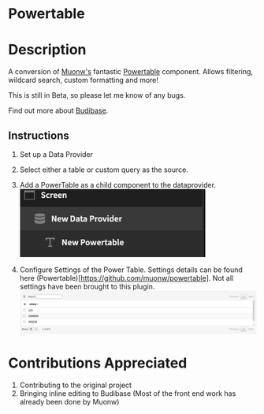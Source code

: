 # Powertable

# Description
A conversion of [Muonw's](https://github.com/muonw) fantastic [Powertable](https://github.com/muonw/powertable) component. Allows filtering, wildcard search, custom formatting and more!

This is still in Beta, so please let me know of any bugs.

Find out more about [Budibase](https://github.com/Budibase/budibase).

## Instructions

1. Set up a Data Provider

2. Select either a table or custom query as the source.

3. Add a PowerTable as a child component to the dataprovider.
![](assets/powertable_setup.png)

4. Configure Settings of the Power Table. Settings details can be found here (Powertable)[https://github.com/muonw/powertable]. Not all settings have been brought to this plugin.
![](assets/datatable_image.png)

# Contributions Appreciated
1. Contributing to the original project
2. Bringing inline editing to Budibase (Most of the front end work has already been done by Muonw)

